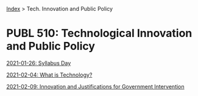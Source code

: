 
[Index](../../../index.md) > Tech. Innovation and Public Policy

# PUBL 510: Technological Innovation and Public Policy

[2021-01-26: Syllabus Day](./2021-01-26.md)

[2021-02-04: What is Technology?](./2021-02-04.md)

[2021-02-09: Innovation and Justifications for Government Intervention](./2021-02-09.md)
